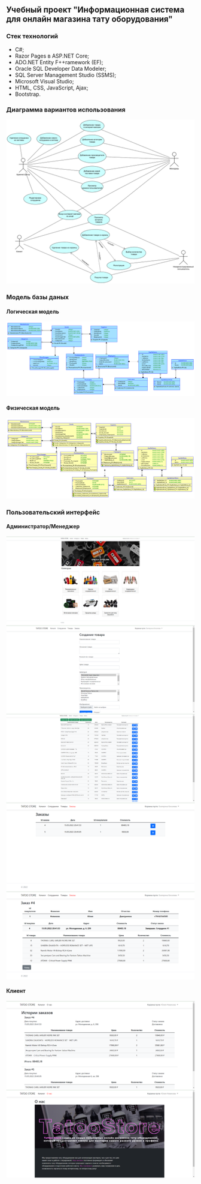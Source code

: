 ## Учебный проект "Информационная система для онлайн магазина тату оборудования"

### Стек технологий
- C#;
- Razor Pages в ASP.NET Core;
- ADO.NET Entity F++ramework (EF);
- Oracle SQL Developer Data Modeler;
- SQL Server Management Studio (SSMS);
- Microsoft Visual Studio;
- HTML, CSS, JavaScript, Ajax;
- Bootstrap.

### Диаграмма вариантов использования
![Диаграмма вариантов использования](media/Диаграмма_вариантов_использования.png)

### Модель базы даных

#### Логическая модель
![Логическая модель](media/Логическая_модель.png)

#### Физическая модель
![Физическая модель](media/Физическая_модель_1.png)

### Пользовательский интерфейс

#### Администратор/Менеджер
![Категории](media/admin/categorys.png)
![Создание товара](media/admin/create_good.png)
![Товары](media/admin/goods.png)
![Заказы](media/admin/order1.png)
![Заказ](media/admin/order.png)

#### Клиент
![Истрия заказов](media/client/order.png)
![О нас](media/client/about_us.png)